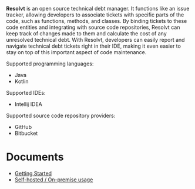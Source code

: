 **Resolvt** is an open source technical debt manager. It functions like an issue tracker, allowing developers to associate tickets with specific parts of the code, such as functions, methods, and classes. By binding tickets to these code entities and integrating with source code repositories, Resolvt can keep track of changes made to them and calculate the cost of any unresolved technical debt. With Resolvt, developers can easily report and navigate technical debt tickets right in their IDE, making it even easier to stay on top of this important aspect of code maintenance. 

Supported programming languages:

* Java
* Kotlin

Supported IDEs:

* Intellij IDEA

Supported source code repository providers:

* GitHub
* Bitbucket

# Documents
* [Getting Started](/getting-started.md)
* [Self-hosted / On-premise usage](using-on-premise.md)

